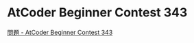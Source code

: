 AtCoder Beginner Contest 343
===

[問題 - AtCoder Beginner Contest 343](https://atcoder.jp/contests/abc343/tasks)
